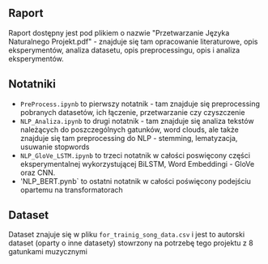 ## Raport

Raport dostępny jest pod plikiem o nazwie "Przetwarzanie Języka Naturalnego Projekt.pdf" - znajduje się tam opracowanie literaturowe, opis eksperymentów, analiza datasetu, opis preprocessingu, opis i analiza eksperymentów.

## Notatniki
  * `PreProcess.ipynb` to pierwszy notatnik - tam znajduje się preprocessing pobranych datasetów, ich łączenie, przetwarzanie czy czyszczenie
  * `NLP_Analiza.ipynb` to drugi notatnik - tam znajduje się analiza tekstów należących do poszczególnych gatunków, word clouds, ale także znajduje się tam preprocessing do NLP - stemming, lematyzacja, usuwanie stopwords
  * `NLP_GloVe_LSTM.ipynb` to trzeci notatnik w całości poswięcony części eksperymentalnej wykorzystującej BiLSTM, Word Embeddingi - GloVe oraz CNN.
  * 'NLP_BERT.pynb` to ostatni notatnik w całości poświęcony podejściu opartemu na transformatorach
    
## Dataset
Dataset znajuje się w pliku `for_trainig_song_data.csv` i jest to autorski dataset (oparty o inne datasety) stowrzony na potrzebę tego projektu z 8 gatunkami muzycznymi
